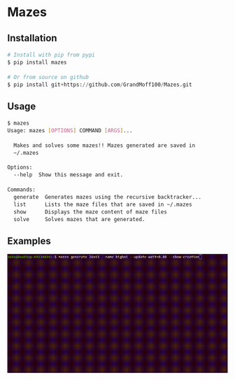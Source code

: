 # Mazes

## Installation
```py
# Install with pip from pypi
$ pip install mazes

# Or from source on github
$ pip install git+https://github.com/GrandMoff100/Mazes.git
```

## Usage

```bash
$ mazes
Usage: mazes [OPTIONS] COMMAND [ARGS]...

  Makes and solves some mazes!! Mazes generated are saved in
  ~/.mazes

Options:
  --help  Show this message and exit.

Commands:
  generate  Generates mazes using the recursive backtracker...
  list      Lists the maze files that are saved in ~/.mazes
  show      Displays the maze content of maze files
  solve     Solves mazes that are generated.

```

## Examples

<img src="https://raw.githubusercontent.com/GrandMoff100/Mazes/master/images/mazesV2.gif">
